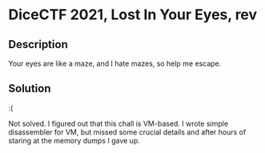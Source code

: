 # DiceCTF 2021, Lost In Your Eyes, rev

## Description
Your eyes are like a maze, and I hate mazes, so help me escape.

## Solution
:(

Not solved. I figured out that this chall is VM-based. I wrote simple disassembler for VM, but missed some crucial details and after hours of staring at the memory dumps I gave up.

